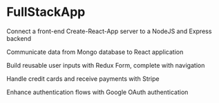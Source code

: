 # FullStackApp

Connect a front-end Create-React-App server to a NodeJS and Express backend

Communicate data from Mongo database to React application

Build reusable user inputs with Redux Form, complete with navigation

Handle credit cards and receive payments with Stripe

Enhance authentication flows with Google OAuth authentication
